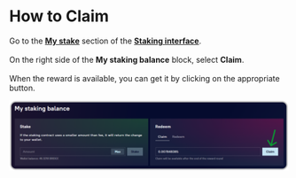 # How to Claim

Go to the [**My stake**](../) section of the [**Staking interface**](../../).\
\
On the right side of the **My staking balance** block, select **Claim**.\
\
When the reward is available, you can get it by clicking on the appropriate button.

![](<../../../../.gitbook/assets/image (24).png>)

